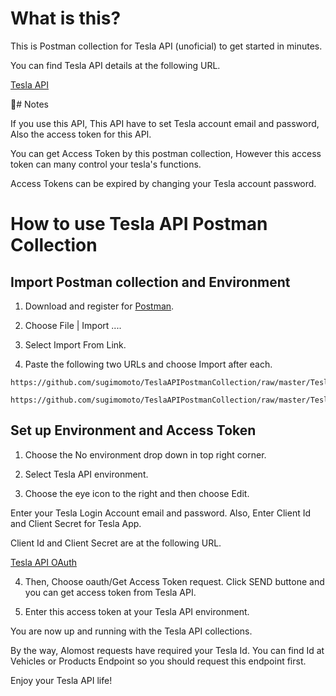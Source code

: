 # What is this?

This is Postman collection for Tesla API (unoficial) to get started in minutes.

You can find Tesla API details at the following URL.

[Tesla API](https://www.teslaapi.io/)

# Notes

If you use this API, This API have to set Tesla account email and password, Also the access token for this API. 

You can get Access Token by this postman collection, However this access token can many control your tesla's functions.

Access Tokens can be expired by changing your Tesla account password.

# How to use Tesla API Postman Collection

## Import Postman collection and Environment

1. Download and register for [Postman](https://www.postman.com/).

2. Choose File | Import ....

3. Select Import From Link.

4. Paste the following two URLs and choose Import after each.

```url
https://github.com/sugimomoto/TeslaAPIPostmanCollection/raw/master/Tesla%20API%20Environment.postman_environment.json
```

```url
https://github.com/sugimomoto/TeslaAPIPostmanCollection/raw/master/Tesla%20API%20Environment.postman_environment.json
```

## Set up Environment and Access Token

1. Choose the No environment drop down in top right corner.

2. Select Tesla API environment.

3. Choose the eye icon to the right and then choose Edit.

Enter your Tesla Login Account email and password. Also, Enter Client Id and Client Secret for Tesla App.

Client Id and Client Secret are at the following URL.

[Tesla API OAuth](https://www.teslaapi.io/authentication/oauth)

4. Then, Choose oauth/Get Access Token request. Click SEND buttone and you can get access token from Tesla API.

5. Enter this access token at your Tesla API environment.

You are now up and running with the Tesla API collections.

By the way, Alomost requests have required your Tesla Id. You can find Id at Vehicles or Products Endpoint so you should request this endpoint first.

Enjoy your Tesla API life!